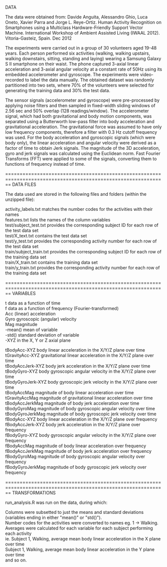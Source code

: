 DATA

The data were obtained from: Davide Anguita, Alessandro Ghio, Luca Oneto, Xavier Parra and Jorge L. 
Reye-Ortiz. Human Activity Recognition on Smartphones using a Multiclass Hardware-Friendly Support Vector Machine. International Workshop of Ambient Assisted Living (IWAAL 2012). Vitoria-Gasteiz, Spain. Dec 2012

The experiments were carried out in a group of 30 volunteers aged 19-48 years. Each person performed six activities (walking, walking upstairs, walking downstairs, sitting, standing and laying) wearing a Samsung Galaxy S II smartphone on their waist. The phone captured 3-axial linear acceleration and 3-axial angular velocity at a constant rate of 50Hz using its embedded accelerometer and gyroscope. The experiments were video-recorded to label the data manually. The obtained dataset was randomly partitioned into two sets, where 70% of the volunteers were selected for generating the training data and 30% the test data. 

The sensor signals (accelerometer and gyroscope) were pre-processed by applying noise filters and then sampled in fixed-width sliding windows of 2.56 sec and 50% overlap (128 readings/window). The accelerometer signal, which had both gravitational and body motion components, was separated using a Butterworth low-pass filter into body acceleration and gravitational acceleration. The gravitational force was assumed to have only low frequency components, therefore a filter with 0.3 Hz cutoff frequency was used. For the body 
acceleration and gyroscopic signals (which were body only), the linear acceleration and angular velocity were derived as a factor of time to obtain Jerk signals. The magnitude of the 3D acceleration, gyro and jerk signals was calculated using the Euclidean norm. Fast Fourier Transforms (FFT) were applied to some of the signals, converting them to functions of frequency instead of time.

==============================================================================================================
DATA FILES

The data used are stored in the following files and folders (within the unzipped file):

activity_labels.txt         matches the number codes for the activities with their names  
features.txt                lists the names of the column variables  
test/subject_test.txt       provides the corresponding subject ID for each row of the test data set  
test/X_text.txt             contains the test data set  
test/y_test.txt             provides the corresponding activity number for each row of the test data set  
train/subject_train.txt     provides the corresponding subject ID for each row of the training data set  
train/X_train.txt           contains the training data set  
train/y_train.txt           provides the corresponding activity number for each row of the training data set  

==============================================================================================================
VARIABLES

t                   data as a function of time  
f                   data as a function of frequency (Fourier-transformed)  
Acc                 (linear) acceleration  
Gyro                gyroscopic (angular) velocity  
Mag                 magnitude  
-mean()             mean of variable  
-std()              standard deviation of variable  
-XYZ                in the X, Y or Z axial plane  

tBodyAcc-XYZ        body linear acceleration in the X/Y/Z plane over time  
tGravityAcc-XYZ     gravitational linear acceleration in the X/Y/Z plane over time  
tBodyAccJerk-XYZ    body jerk acceleration in the X/Y/Z plane over time  
tBodyGyro-XYZ       body gyroscopic angular velocity in the X/Y/Z plane over time  
tBodyGyroJerk-XYZ   body gyroscopic jerk velocity in the X/Y/Z plane over time  
tBodyAccMag         magnitude of body linear acceleration over time  
tGravityAccMag      magnitude of gravitational linear acceleration over time  
tBodyAccJerkMag     magnitude of body jerk acceleration over time  
tBodyGyroMag        magnitude of body gyroscopic angular velocity over time  
tBodyGyroJerkMag    magnitude of body gyroscopic jerk velocity over time  
fBodyAcc-XYZ        body linear acceleration in the X/Y/Z plane over frequency  
fBodyAccJerk-XYZ    body jerk acceleration in the X/Y/Z plane over frequency  
fBodyGyro-XYZ       body gyroscopic angular velocity in the X/Y/Z plane over frequency  
fBodyAccMag         magnitude of body linear acceleration over frequency  
fBodyAccJerkMag     magnitude of body jerk acceleration over frequency  
fBodyGyroMag        magnitude of body gyroscopic angular velocity over frequency  
fBodyGyroJerkMag    magnitude of body gyroscopic jerk velocity over frequency  

==============================================================================================================
TRANSFORMATIONS

run_analysis.R was run on the data, during which:

Columns were subsetted to just the means and standard deviations (variables ending in either "mean()" or 
"std()").  
Number codes for the activities were converted to names eg. 1 -> Walking.  
Averages were calculated for each variable for each subject performing each activity  
ie. Subject 1, Walking, average mean body linear acceleration in the X plane over time  
    Subject 1, Walking, average mean body linear acceleration in the Y plane over time  
and so on.